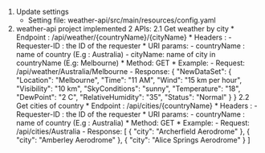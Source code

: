 1. Update settings
    * Setting file: weather-api/src/main/resources/config.yaml
2. weather-api project implemented 2 APIs: 
	2.1 Get weather by city
	    * Endpoint : /api/weather/{countryName}/{cityName}
	    * Headers :
	        - Requester-ID : the ID of the requester
	    * URI params:
	        - countryName : name of country (E.g : Australia)
	        - cityName: name of city in countryName (E.g: Melbourne)
	    * Method: GET
	    * Example:
	        - Request: /api/weather/Australia/Melbourne
	        - Response: { "NewDataSet": { "Location": "Melbourne", "Time": "11 AM", "Wind": "15 km per hour", "Visibility": "10 km", "SkyConditions": "sunny", "Temperature": "18", "DewPoint": "2 C", "RelativeHumidity": "35", "Status": "Normal" } }
	2.2 Get cities of country 
		* Endpoint : /api/cities/{countryName} 
		* Headers : 
			- Requester-ID : the ID of the requester 
		* URI params: 
			- countryName : name of country (E.g : Australia) 
		* Method: GET 
		* Example: 
			- Request: /api/cities/Australia 
			- Response:
					[ { "city": "Archerfield Aerodrome" }, { "city": "Amberley Aerodrome" }, { "city": "Alice Springs Aerodrome" } ]
